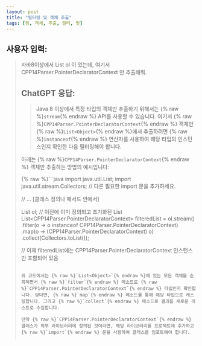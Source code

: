```yaml
---
layout: post
title: "필터링 및 객체 추출"
tags: [링, 객체, 추출, 필터, 및]
---
```


## 사용자 입력:
> 자바8이상에서 List<Object> ol 이 있는데, 여기서 CPP14Parser.PointerDeclaratorContext 만 추출해줘.

## ChatGPT 응답:
> Java 8 이상에서 특정 타입의 객체만 추출하기 위해서는 {% raw %}`stream`{% endraw %} API를 사용할 수 있습니다. 여기서 {% raw %}`CPP14Parser.PointerDeclaratorContext`{% endraw %} 객체만 {% raw %}`List<Object>`{% endraw %}에서 추출하려면 {% raw %}`instanceof`{% endraw %} 연산자를 사용하여 해당 타입의 인스턴스인지 확인한 다음 필터링해야 합니다.

아래는 {% raw %}`CPP14Parser.PointerDeclaratorContext`{% endraw %} 객체만 추출하는 방법의 예시입니다:

{% raw %}```java
import java.util.List;
import java.util.stream.Collectors;
// 다른 필요한 import 문을 추가하세요.

// ... [클래스 정의나 메서드 안에서]

List<Object> ol; // 이전에 이미 정의되고 초기화된 List<Object>
List<CPP14Parser.PointerDeclaratorContext> filteredList = ol.stream()
    .filter(o -> o instanceof CPP14Parser.PointerDeclaratorContext)
    .map(o -> (CPP14Parser.PointerDeclaratorContext) o)
    .collect(Collectors.toList());

// 이제 filteredList에는 CPP14Parser.PointerDeclaratorContext 인스턴스만 포함되어 있음
```{% endraw %}

위 코드에서는 {% raw %}`List<Object>`{% endraw %}에 있는 모든 객체를 순회하면서 {% raw %}`filter`{% endraw %} 메소드로 {% raw %}`CPP14Parser.PointerDeclaratorContext`{% endraw %} 타입인지 확인합니다. 맞다면, {% raw %}`map`{% endraw %} 메소드를 통해 해당 타입으로 캐스팅합니다. 그리고 {% raw %}`collect`{% endraw %} 메소드로 결과를 새로운 리스트로 수집합니다.

만약 {% raw %}`CPP14Parser.PointerDeclaratorContext`{% endraw %} 클래스가 외부 라이브러리에 정의된 것이라면, 해당 라이브러리를 프로젝트에 추가하고 {% raw %}`import`{% endraw %} 문을 사용하여 클래스를 임포트해야 합니다.

